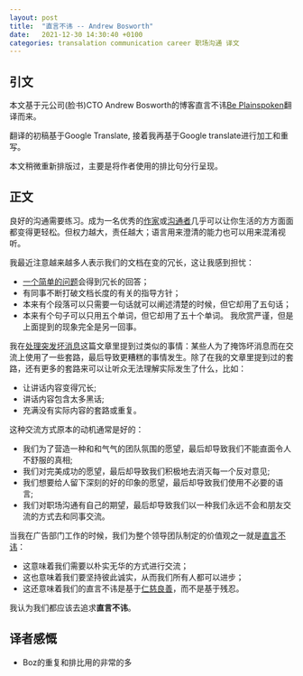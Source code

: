 ```yaml
---
layout: post
title:  "直言不讳 -- Andrew Bosworth"
date:   2021-12-30 14:30:40 +0100
categories: transalation communication career 职场沟通 译文 
---
```

## 引文

本文基于元公司(脸书)CTO Andrew Bosworth的博客直言不讳[Be Plainspoken](https://boz.com/articles/be-plainspoken)翻译而来。

翻译的初稿基于Google Translate, 接着我再基于Google translate进行加工和重写。

本文稍微重新排版过，主要是将作者使用的排比句分行呈现。

## 正文

良好的沟通需要练习。成为一名优秀的[作家](https://boz.com/articles/writing-thinking)或[沟通者](https://boz.com/articles/communication-is-the-job)几乎可以让你生活的方方面面都变得更轻松。但权力越大，责任越大；语言用来澄清的能力也可以用来混淆视听。

我最近注意越来越多人表示我们的文档在变的冗长，这让我感到担忧：
* [一个简单的问题](https://boz.com/articles/eli5)会得到冗长的回答；
* 有同事不断打破文档长度的有关的指导方针；
* 本来有个段落可以只需要一句话就可以阐述清楚的时候，但它却用了五句话；
* 本来有个句子可以只用五个单词，但它却用了五十个单词。
我欣赏严谨，但是上面提到的现象完全是另一回事。

我在[处理突发坏消息](https://boz.com/articles/bad-news)这篇文章里提到过类似的事情：某些人为了掩饰坏消息而在交流上使用了一些套路，最后导致更糟糕的事情发生。除了在我的文章里提到过的套路，还有更多的套路来可以让听众无法理解实际发生了什么，比如：
* 让讲话内容变得冗长;
* 讲话内容包含太多黑话;
* 充满没有实际内容的套路或重复。

这种交流方式原本的动机通常是好的：
* 我们为了营造一种和和气气的团队氛围的愿望，最后却导致我们不能直面令人不舒服的真相;
* 我们对完美成功的愿望，最后却导致我们积极地去消灭每一个反对意见;
* 我们想要给人留下深刻的好的印象的愿望，最后却导致我们使用不必要的语言;
* 我们对职场沟通有自己的期望，最后却导致我们以一种我们永远不会和朋友交流的方式去和同事交流。

当我在广告部门工作的时候，我们为整个领导团队制定的价值观之一就是[直言不讳](https://debliu.substack.com/p/the-importance-of-being-plainspoken)：
* 这意味着我们需要以朴实无华的方式进行交流；
* 这也意味着我们要坚持彼此诚实，从而我们所有人都可以进步；
* 这还意味着我们的直言不讳是基于[仁慈良善](https://boz.com/articles/be-kind)，而不是基于残忍。

我认为我们都应该去追求**直言不讳**。


## 译者感慨

* Boz的重复和排比用的非常的多